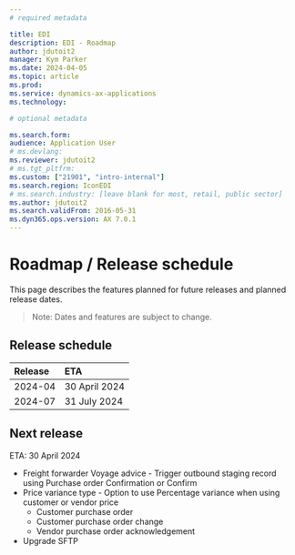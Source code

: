 ```yaml
---
# required metadata

title: EDI
description: EDI - Roadmap
author: jdutoit2
manager: Kym Parker
ms.date: 2024-04-05
ms.topic: article
ms.prod: 
ms.service: dynamics-ax-applications
ms.technology: 

# optional metadata

ms.search.form:  
audience: Application User
# ms.devlang: 
ms.reviewer: jdutoit2
# ms.tgt_pltfrm: 
ms.custom: ["21901", "intro-internal"]
ms.search.region: IconEDI
# ms.search.industry: [leave blank for most, retail, public sector]
ms.author: jdutoit2
ms.search.validFrom: 2016-05-31
ms.dyn365.ops.version: AX 7.0.1
---
```


# 	Roadmap / Release schedule

This page describes the features planned for future releases and planned release dates.

> Note: Dates and features are subject to change.


## Release schedule

Release			| ETA
:--			    |:--
2024-04     | 30 April 2024
2024-07     | 31 July 2024


## Next release
ETA: 30 April 2024

- Freight forwarder Voyage advice - Trigger outbound staging record using Purchase order Confirmation or Confirm
- Price variance type - Option to use Percentage variance when using customer or vendor price
    - Customer purchase order
    - Customer purchase order change
    - Vendor purchase order acknowledgement
- Upgrade SFTP   


